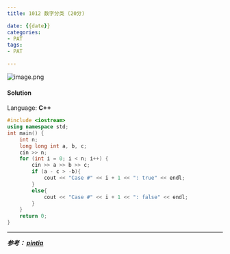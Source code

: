 ```yaml
---
title: 1012 数字分类 (20分)

date: {{date}}
categories:
- PAT
tags:
- PAT

---
```

![image.png](https://i.loli.net/2020/05/23/tbYINZ5X3qTBl2x.png)

#### Solution

Language: **C++**

```C++
#include <iostream>
using namespace std;
int main() {
    int n;
    long long int a, b, c;
    cin >> n;
    for (int i = 0; i < n; i++) {
        cin >> a >> b >> c;
        if (a - c > -b){
            cout << "Case #" << i + 1 << ": true" << endl;
        }
        else{
            cout << "Case #" << i + 1 << ": false" << endl;
        }
    }
    return 0;
}
```
---
***参考：
[pintia](https://pintia.cn/problem-sets/994805260223102976/problems/994805311146147840)***
